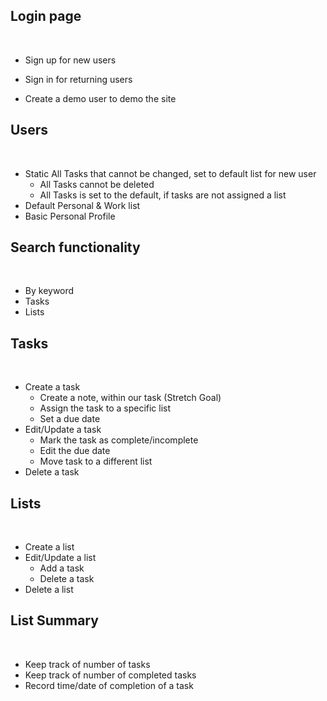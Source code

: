 ## Login page ##

<br>

* Sign up for new users
* Sign in for returning users

* Create a demo user to demo the site

## Users ##

<br>

* Static All Tasks that cannot be changed, set to default list for new user
  * All Tasks cannot be deleted
  * All Tasks is set to the default, if tasks are not assigned a list
* Default Personal & Work list
* Basic Personal Profile

## Search functionality ##

<br>

* By keyword
* Tasks
* Lists

## Tasks ## 

<br> 

* Create a task
   * Create a note, within our task (Stretch Goal)
   * Assign the task to a specific list
   * Set a due date
* Edit/Update a task
   * Mark the task as complete/incomplete
   * Edit the due date
   * Move task to a different list
* Delete a task


## Lists ##

<br>

* Create a list
* Edit/Update a list
  * Add a task
  * Delete a task
* Delete a list

## List Summary ##

<br>

* Keep track of number of tasks
* Keep track of number of completed tasks
* Record time/date of completion of a task


